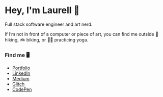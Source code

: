# Hey, I'm Laurell 👋

Full stack software engineer and art nerd.

If I’m not in front of a computer or piece of art, you can find me outside 🥾 hiking, 🚲  biking, or 🧘‍♀️  practicing yoga.

### Find me 🖥

- [Portfolio](https://www.laurellmccaffrey.com/)
- [LinkedIn](https://www.linkedin.com/in/lgm527/)
- [Medium](https://www.medium.com/@lgm527/)
- [Glitch](https://www.glitch.com/@lgm527/)
- [CodePen](https://www.codepen.io/lgm527/)

<!--
**lgm527/lgm527** is a ✨ _special_ ✨ repository because its `README.md` (this file) appears on your GitHub profile.

Here are some ideas to get you started:

- 🔭 I’m currently working on ...
- 🌱 I’m currently learning ...
- 👯 I’m looking to collaborate on ...
- 🤔 I’m looking for help with ...
- 💬 Ask me about ...
- 📫 How to reach me: ...
- 😄 Pronouns: ...
- ⚡ Fun fact: ...
-->
